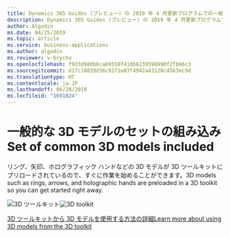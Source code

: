 ```yaml
---
title: Dynamics 365 Guides (プレビュー) の 2019 年 4 月更新プログラムでの一般的な 3D モデル機能
description: Dynamics 365 Guides (プレビュー) の 2019 年 4 月更新プログラムでの一般的な 3D モデル機能では、顧客が作業するための既存の 3D モデルのセットが提供されます。
author: Algodin
ms.date: 04/25/2019
ms.topic: article
ms.service: business-applications
ms.author: algodin
ms.reviewer: v-brycho
ms.openlocfilehash: f9d3d980b6ca89558f41db6239596990f2fb66c3
ms.sourcegitcommit: d17c18839d36c91f1e83f4942a43128c4563ec9d
ms.translationtype: HT
ms.contentlocale: ja-JP
ms.lasthandoff: 06/20/2019
ms.locfileid: "1691024"
---
```

# <a name="set-of-common-3d-models-included"></a><span data-ttu-id="823f8-103">一般的な 3D モデルのセットの組み込み</span><span class="sxs-lookup"><span data-stu-id="823f8-103">Set of common 3D models included</span></span>

<span data-ttu-id="823f8-104">リング、矢印、ホログラフィック ハンドなどの 3D モデルが 3D ツールキットにプリロードされているので、すぐに作業を始めることができます。</span><span class="sxs-lookup"><span data-stu-id="823f8-104">3D models such as rings, arrows, and holographic hands are preloaded in a 3D toolkit so you can get started right away.</span></span>

<span data-ttu-id="823f8-105">![3D ツールキット](media/3D-toolkit-objects.PNG "3D ツールキット")</span><span class="sxs-lookup"><span data-stu-id="823f8-105">![3D toolkit](media/3D-toolkit-objects.PNG "3D toolkit")</span></span>

[<span data-ttu-id="823f8-106">3D ツールキットから 3D モデルを使用する方法の詳細</span><span class="sxs-lookup"><span data-stu-id="823f8-106">Learn more about using 3D models from the 3D toolkit</span></span>](https://docs.microsoft.com/dynamics365/mixed-reality/guides/pc-authoring#create-steps-and-assign-assets-in-the-step-card-page)
